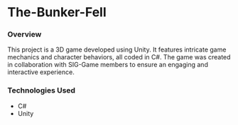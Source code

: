 # The-Bunker-Fell

### Overview
This project is a 3D game developed using Unity. It features intricate game mechanics and character behaviors, all coded in C#. The game was created in collaboration with SIG-Game members to ensure an engaging and interactive experience.

### Technologies Used
* C#
* Unity
